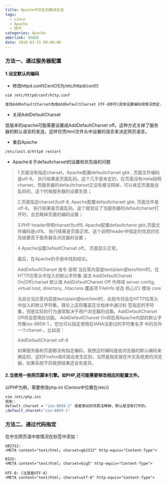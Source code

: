 ```yaml
---
title: Apache中文乱码解决办法
tags:
  - Linux
  - Apache
  - 技巧
categories: Apache
abbrlink: 38860
date: 2016-03-15 09:00:00
---
```



### 方法一、通过服务器配置

#### 1.设定默认的编码

- 修改httpd.conf(CentOS为/etc/httpd/conf/)

```bash
vim /etc/httpd/conf/http.conf

查找AddDefaultCharset改成AddDefaultCharset UTF-8即可(具体设置编码视情况而定，通常为UTF-8)。
```
- 关闭AddDefaultCharset

低版本的apache可能需要设置成AddDefaultCharset off。这种方式关掉了服务器的默认语言的发送，这样仅凭html文件头中设置的语言来决定网页语言。 
<!-- more -->
- 重启Apache

```bash
/etc/init.d/httpd restart
``` 
- Apache关于defaultcharset的设置和优先级的问题

> 1.页面没有指定charset，Apache配置defaultcharset gbk , 页面文件编码是utf-8。
>   执行结果是页面乱码。这个几乎是肯定的，在页面没有meta指明charset，而服务器的defaultcharset又没有被注释掉，可以肯定页面是会乱码的，这个时候服务器的设置生效；
>   
> 2.页面指定charset为utf-8,  Apache配置defaultcharset  gbk. 页面文件是utf-8。
>   执行结果是页面乱码。这个就验证了当服务器的defaultcharset打开时，会忽略掉页面的编码设置；
>   
> 3.PHP header申明charset为utf8, Apache配置defaultcharst gbk,页面文件编码是utf8。
>   执行结果是页面正常。这个说明header中指定的信息的优先级要高于服务器及浏览器的设置；
>   
> 4.Apache设置DefaultCharset off。
>   页面显示正常。

> 最后，在Apache的手册中找到结论。
> 
> AddDefaultCharset 指令
> 说明    当应答内容是text/plain或text/html时，在HTTP应答头中加入的默认字符集
> 语法    AddDefaultCharset On|Off|charset
> 默认值    AddDefaultCharset Off
> 作用域    server config, virtual host, directory, .htaccess
> 覆盖项    FileInfo
> 状态    核心(C)
> 模块    core
> 
> 当且仅当应答内容是text/plain或text/html时，此指令将会在HTTP应答头中加入的默认字符集。理论上这将覆盖在文档体中通过<meta>标 签指定的字符集，但是实际的行为通常取决于用户浏览器的设置。AddDefaultCharset Off将会禁用此功能。 AddDefaultCharset On将启用Apache内部的默认字符集iso-8859-1 。您也可以指定使用在IANA注册过的字符集名字 中的另外一个charset 。比如说：
> 
> AddDefaultCharset utf-8 
> 
> 如果服务器和页面都没有指定编码，我想这时编码是由浏览器的默认编码来确定的，这时Firefox和IE就会发生区别，当然是指安装在中文系统里的浏览器，如果系统不同我想结果还会有差异。


#### 2.当使用一些网页脚本引擎。如PHP,还可能需要修改相应的配置文件。

以PHP为例，需要修改php.ini (Centos中位置在/etc/)

```bash
vim /etc/php.ini 
找到：  
default_charset = "iso-8859-1" 或者类似的将其注释掉，默认是没有打开的。  
;default_charset="iso-8859-1"
``` 

### 方法二、通过代码指定

在中文网页请中依情况在标签中添加：

```  
GB2312:  
<META content="text/html; charset=gb2312" http-equiv="Content-Type">  

BIG5:  
<META content="text/html; charset=big5" http-equiv="Content-Type">  

UTF-8: (注意是UTF-8)  
<META content="text/html; charset=utf-8" http-equiv="Content-Type">
```